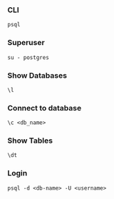 ### CLI
```shell
psql
```

### Superuser
```shell
su - postgres
```


### Show Databases
```shell
\l
```

### Connect to database
```shell
\c <db_name>
```

### Show Tables
```shell
\dt
```

### Login
```shell
psql -d <db-name> -U <username>
```